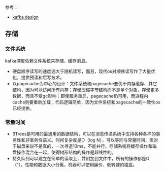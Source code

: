 参考：
- [kafka design](https://kafka.apache.org/documentation/#design)

## 存储
### 文件系统
kafka深度依赖文件系统来存储、缓存消息。
- 硬盘顺序读写的速度远大于随机读写，而且，现代os对顺序读写作了大量优化，提供预读和后写技术。
- 以pagecache为中心的设计：文件系统和pagecache要优于内存缓存、其它结构，因为可以访问所有内存；存储压缩字节结构而不是单个对象，存储更多数据，而且不受gc影响；即使服务重启，pagecache仍可用，而进程内cache则要重新加载；代码逻辑简单，因为文件系统和pagecache的一致性os已经提供。

### 常量时间
- BTrees是可用的最通用的数据结构，可以在消息传递系统中支持各种各样的事务性和非事务性语义。时间复杂度是O（log N），可以等同与常量时间，但对于磁盘来说不是真的，一次寻道10ms，不能并行。存储系统将缓存操作和磁盘操作混合在一起，使得树形结构的操作是超线性的。
- 持久队列可以建立在简单的读取上，并附加到文件中，所有的操作都是O（1）。性能和数据大小分离，机器可以使用廉价、低转速的磁盘。
